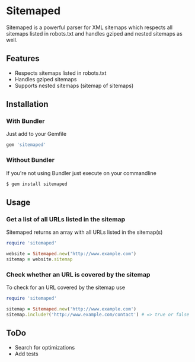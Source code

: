 # Sitemaped
Sitemaped is a powerful parser for XML sitemaps which respects all sitemaps listed in robots.txt and handles gziped and nested sitemaps as well.

## Features

- Respects sitemaps listed in robots.txt
- Handles gziped sitemaps
- Supports nested sitemaps (sitemap of sitemaps)

## Installation
### With Bundler
Just add to your Gemfile
~~~ruby
gem 'sitemaped'
~~~

### Without Bundler
If you're not using Bundler just execute on your commandline
~~~bash
$ gem install sitemaped
~~~

## Usage
### Get a list of all URLs listed in the sitemap
Sitemaped returns an array with all URLs listed in the sitemap(s)
~~~ruby
require 'sitemaped'

website = Sitemaped.new('http://www.example.com')
sitemap = website.sitemap
~~~

### Check whether an URL is covered by the sitemap
To check for an URL covered by the sitemap use
~~~ruby
require 'sitemaped'

sitemap = Sitemaped.new('http://www.example.com')
sitemap.include?('http://www.example.com/contact') # => true or false
~~~

## ToDo
- Search for optimizations
- Add tests